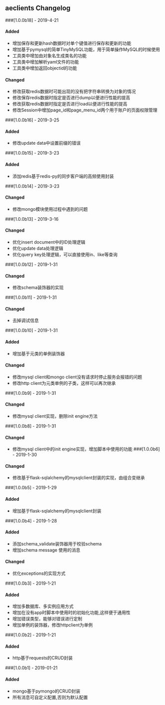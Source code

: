## aeclients Changelog

###[1.0.0b18] - 2019-4-21

#### Added 
- 增加保存和更新hash数据时对单个键值进行保存和更新的功能
- 增加基于pymysql的简单TinyMySQL功能，用于简单操作MySQL的时候使用 
- 工具类中增加由对象名生成类名的功能
- 工具类中增加解析yaml文件的功能
- 工具类中增加返回objectid的功能

#### Changed 
- 修改获取redis数据时可能出现的没有把字符串转换为对象的情况
- 修改保存redis数据时指定是否进行dump以便进行性能的提高
- 修改获取redis数据时指定是否进行load以便进行性能的提高
- 修改Session中增加page_id和page_menu_id两个用于账户的页面权限管理

###[1.0.0b16] - 2019-3-25

#### Added 
- 修改update data中设置前缀的错误

###[1.0.0b15] - 2019-3-23

#### Added 
- 添加redis基于redis-py的同步客户端的高频使用封装

###[1.0.0b14] - 2019-3-23

#### Changed 
- 修改mongo模块使用过程中遇到的问题

###[1.0.0b13] - 2019-3-16

#### Changed 
- 优化insert document中的ID处理逻辑 
- 优化update data处理逻辑 
- 优化query key处理逻辑，可以直接使用in、like等查询


###[1.0.0b12] - 2019-1-31

#### Changed 
- 修改schema装饰器的实现

###[1.0.0b11] - 2019-1-31

#### Changed 
- 去掉调试信息

###[1.0.0b10] - 2019-1-31

#### Added 
- 增加基于元类的单例装饰器

#### Changed 
- 修改mysql client和mongo client没有请求时停止服务会报错的问题
- 修改http client为元类单例的子类，这样可以再次继承

###[1.0.0b9] - 2019-1-31

#### Changed 
- 修改mysql client实现，删除init engine方法

###[1.0.0b8] - 2019-1-31

#### Changed 
- 修改mysql client中的init engine实现，增加脚本中使用的功能
###[1.0.0b6] - 2019-1-30

#### Changed 
- 修改基于flask-sqlalchemy的mysqlclient封装的实现，由组合变继承

###[1.0.0b5] - 2019-1-29

#### Added 
- 增加基于flask-sqlalchemy的mysqlclient封装

###[1.0.0b4] - 2019-1-28

#### Added 
- 添加schema_validate装饰器用于校验schema
- 增加schema message 使用的消息
#### Changed 
- 优化exceptions的实现方式

###[1.0.0b3] - 2019-1-21

#### Added 
- 增加多数据库、多实例应用方式
- 增加在没有app时脚本中使用时的初始化功能,这样便于通用性
- 增加错误类型，能够对错误进行定制
- 增加单例的装饰器，修改httpclient为单例

###[1.0.0b2] - 2019-1-21

#### Added 
- http基于requests的CRUD封装

###[1.0.0b1] - 2019-01-21

#### Added 
- mongo基于pymongo的CRUD封装
- 所有消息可自定义配置,否则为默认配置

